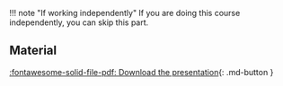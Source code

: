 
!!! note "If working independently"
    If you are doing this course independently, you can skip this part.

## Material

[:fontawesome-solid-file-pdf: Download the presentation](../assets/pdf/introduction.pdf){: .md-button }
